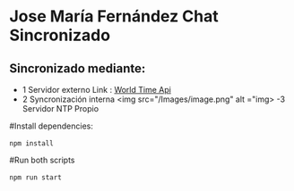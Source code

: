 # Jose María Fernández Chat Sincronizado
## Sincronizado mediante:
- 1 Servidor externo 
Link : [World Time Api](http://worldtimeapi.org/api/timezone/Europe/Madrid)
- 2 Syncronización interna
<img src="/Images/image.png" alt ="img> 
-3  Servidor NTP Propio

#Install dependencies:
````
npm install
````
#Run both scripts
````
npm run start
````
